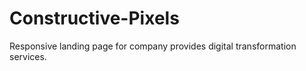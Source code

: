 # Constructive-Pixels
Responsive landing page for company provides digital transformation services.
